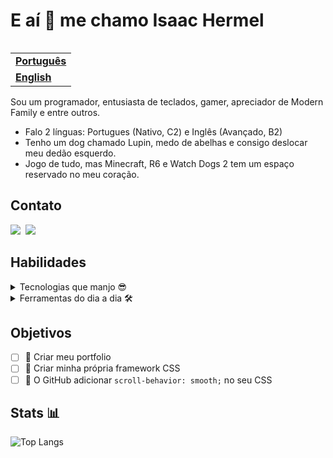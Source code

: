 <h1 align="left">E aí 👋 me chamo Isaac Hermel</h1>

<!--
  Se você quiser replicar a funcionalidade de trocar de idioma, basta criar um novo README na raíz do repositório e linkar ele no README principal.
-->
<table align="right">
  <tr>
    <td>
      <strong>
        <a href="README.md">Português</a>
      </strong>
    </td>
  </tr>
  <tr>
    <td>
      <strong>
        <a href="README-EN.md">English</a>
      </strong>
    </td>
  </tr>
</table>

<p>
  Sou um programador, entusiasta de teclados, gamer, apreciador de Modern Family e entre outros. 
</p>

<ul>
  <li>
    Falo 2 línguas: Portugues (Nativo, C2) e Inglês (Avançado, B2)
  </li>
  <li>
    Tenho um dog chamado Lupin, medo de abelhas e consigo deslocar meu dedão esquerdo.
  </li>
  <li>
    Jogo de tudo, mas Minecraft, R6 e Watch Dogs 2 tem um espaço reservado no meu coração.
  </li>
</ul>

<h2>Contato</h2>

<a href="https://linkedin.com/in/isaachermel" target="_blank"><img src="https://img.shields.io/badge/linkedin-%230077B5.svg?style=for-the-badge&logo=linkedin&logoColor=white" /></a>&nbsp;
<a href="mailto:isaachermel@gmail.com"><img src="https://img.shields.io/badge/Gmail-D14836?style=for-the-badge&logo=gmail&logoColor=white" /></a>&nbsp;

<h2>Habilidades</h2>

<details>
  <summary>
    Tecnologias que manjo 😎
  </summary>
  
  ![TypeScript](https://img.shields.io/badge/typescript-%23007ACC.svg?style=for-the-badge&logo=typescript&logoColor=white)
  ![JavaScript](https://img.shields.io/badge/javascript-%23323330.svg?style=for-the-badge&logo=javascript&logoColor=%23F7DF1E)
  ![NodeJS](https://img.shields.io/badge/node.js-6DA55F?style=for-the-badge&logo=node.js&logoColor=white)
  ![Next JS](https://img.shields.io/badge/Next-black?style=for-the-badge&logo=next.js&logoColor=white)
  ![React](https://img.shields.io/badge/react-%2320232a.svg?style=for-the-badge&logo=react&logoColor=%2361DAFB)
  ![Vite](https://img.shields.io/badge/vite-%23646CFF.svg?style=for-the-badge&logo=vite&logoColor=white)
  ![Gulp](https://img.shields.io/badge/GULP-%23CF4647.svg?style=for-the-badge&logo=gulp&logoColor=white)
  ![Webpack](https://img.shields.io/badge/webpack-%238DD6F9.svg?style=for-the-badge&logo=webpack&logoColor=black)
  ![ESLint](https://img.shields.io/badge/ESLint-4B3263?style=for-the-badge&logo=eslint&logoColor=white)
  ![jQuery](https://img.shields.io/badge/jquery-%230769AD.svg?style=for-the-badge&logo=jquery&logoColor=white)
  ![Jest](https://img.shields.io/badge/-jest-%23C21325?style=for-the-badge&logo=jest&logoColor=white)
  ![SASS](https://img.shields.io/badge/SASS-hotpink.svg?style=for-the-badge&logo=SASS&logoColor=white)
  ![TailwindCSS](https://img.shields.io/badge/tailwindcss-%2338B2AC.svg?style=for-the-badge&logo=tailwind-css&logoColor=white)
  ![Styled Components](https://img.shields.io/badge/styled--components-DB7093?style=for-the-badge&logo=styled-components&logoColor=white)
  ![MySQL](https://img.shields.io/badge/mysql-%2300f.svg?style=for-the-badge&logo=mysql&logoColor=white)
  ![Postgres](https://img.shields.io/badge/postgres-%23316192.svg?style=for-the-badge&logo=postgresql&logoColor=white)
  ![MongoDB](https://img.shields.io/badge/MongoDB-%234ea94b.svg?style=for-the-badge&logo=mongodb&logoColor=white)
  ![Firebase](https://img.shields.io/badge/firebase-%23039BE5.svg?style=for-the-badge&logo=firebase)
  ![Python](https://img.shields.io/badge/python-3670A0?style=for-the-badge&logo=python&logoColor=ffdd54)
  ![Flask](https://img.shields.io/badge/flask-%23000.svg?style=for-the-badge&logo=flask&logoColor=white)
  ![C#](https://img.shields.io/badge/c%23-%23239120.svg?style=for-the-badge&logo=c-sharp&logoColor=white)
  ![.NET](https://img.shields.io/badge/.NET-5C2D91?style=for-the-badge&logo=.net&logoColor=white)
  ![Blazor](https://img.shields.io/badge/blazor-%235C2D91.svg?style=for-the-badge&logo=blazor&logoColor=white)
  ![Bash](https://img.shields.io/badge/shell_script-%23121011.svg?style=for-the-badge&logo=gnu-bash&logoColor=white)
  ![Git](https://img.shields.io/badge/git-%23F05033.svg?style=for-the-badge&logo=git&logoColor=white)
  ![Markdown](https://img.shields.io/badge/markdown-%23000000.svg?style=for-the-badge&logo=markdown&logoColor=white)
</details>

<details>
  <summary>
    Ferramentas do dia a dia 🛠️
  </summary>

  ![VS Code](https://img.shields.io/badge/Visual%20Studio%20Code-0078d7.svg?style=for-the-badge&logo=visual-studio-code&logoColor=white)
  ![VS IDE](https://img.shields.io/badge/Visual%20Studio-5C2D91.svg?style=for-the-badge&logo=visual-studio&logoColor=white)
  ![GitHub](https://img.shields.io/badge/github-%23121011.svg?style=for-the-badge&logo=github&logoColor=white)
  ![GitLab](https://img.shields.io/badge/gitlab-%23181717.svg?style=for-the-badge&logo=gitlab&logoColor=white)
  ![Bitbucket](https://img.shields.io/badge/bitbucket-%230047B3.svg?style=for-the-badge&logo=bitbucket&logoColor=white)
  ![Postman](https://img.shields.io/badge/Postman-FF6C37?style=for-the-badge&logo=postman&logoColor=white)
  ![NPM](https://img.shields.io/badge/NPM-%23CB3837.svg?style=for-the-badge&logo=npm&logoColor=white)
  ![Yarn](https://img.shields.io/badge/yarn-%232C8EBB.svg?style=for-the-badge&logo=yarn&logoColor=white)
  ![PNPM](https://img.shields.io/badge/pnpm-%234a4a4a.svg?style=for-the-badge&logo=pnpm&logoColor=f69220)
  ![Figma](https://img.shields.io/badge/figma-%23F24E1E.svg?style=for-the-badge&logo=figma&logoColor=white)
  ![Adobe XD](https://img.shields.io/badge/Adobe%20XD-470137?style=for-the-badge&logo=Adobe%20XD&logoColor=#FF61F6)
  ![Jira](https://img.shields.io/badge/jira-%230A0FFF.svg?style=for-the-badge&logo=jira&logoColor=white)
  ![Confluence](https://img.shields.io/badge/confluence-%23172BF4.svg?style=for-the-badge&logo=confluence&logoColor=white)
  ![Trello](https://img.shields.io/badge/Trello-%23026AA7.svg?style=for-the-badge&logo=Trello&logoColor=white)
  ![ClickUp](https://img.shields.io/badge/ClickUp-C54696.svg?style=for-the-badge&logo=clickup&logoColor=white)
  ![Vercel](https://img.shields.io/badge/vercel-%23000000.svg?style=for-the-badge&logo=vercel&logoColor=white)
  ![Docker](https://img.shields.io/badge/docker-%230db7ed.svg?style=for-the-badge&logo=docker&logoColor=white)
  ![WSL](https://img.shields.io/badge/WSL-0a97f5?style=for-the-badge&logo=linux&logoColor=white)
  ![Ubuntu](https://img.shields.io/badge/Ubuntu-E95420?style=for-the-badge&logo=ubuntu&logoColor=white)
  ![Zorin OS](https://img.shields.io/badge/-Zorin%20OS-%2310AAEB?style=for-the-badge&logo=zorin&logoColor=white)
  ![Windows](https://img.shields.io/badge/Windows-0078D6?style=for-the-badge&logo=windows&logoColor=white)
</details>

<h2>Objetivos</h2>

- [ ] 🎯 Criar meu portfolio 
- [ ] 🎯 Criar minha própria framework CSS
- [ ] 🎯 O GitHub adicionar `scroll-behavior: smooth;` no seu CSS

<h2>Stats 📊</h2>

![Top Langs](https://github-readme-stats.vercel.app/api/top-langs/?username=h3rmel&layout=compact&theme=radical)
